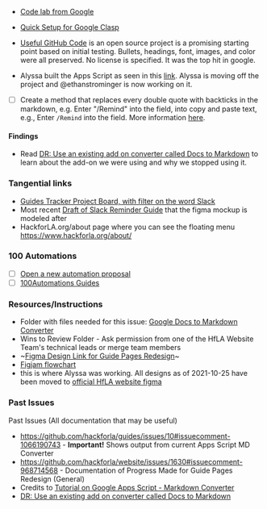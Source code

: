 - [Code lab from Google](https://codelabs.developers.google.com/codelabs/clasp)
- [Quick Setup for Google Clasp](https://jasonjurotich.medium.com/quick-setup-for-google-clasp-fb4b8fc51f39)
- [Useful GitHub Code](https://github.com/oazabir/GoogleDoc2Html) is an open source project is a promising starting point based on initial testing. Bullets, headings, font, images, and color were all preserved. No license is specified. It was the top hit in google.

- Alyssa built the Apps Script as seen in this [link](https://script.google.com/home/projects/1CFED97nWJO_zVzDvrN6wUztJVZQaDFUhrSKe3BXaaHhV02X5AgqT4mRR/edit). Alyssa is moving off the project and @ethanstrominger is now working on it.

- [ ] Create a method that replaces every double quote with backticks in the markdown, e.g. Enter "/Remind" into the field, into copy and paste text, e.g., Enter `/Remind` into the field. More information [here](https://github.com/hackforla/guides/issues/10#issuecomment-936572293).

#### Findings

- Read [DR: Use an existing add on converter called Docs to Markdown](https://github.com/hackforla/website/wiki/DR:-Use-an-existing-add-on-converter-called-Docs-to-Markdown) to learn about the add-on we were using and why we stopped using it.

### Tangential links

- [Guides Tracker Project Board, with filter on the word Slack](https://github.com/orgs/hackforla/projects/3?card_filter_query=slack)
- Most recent [Draft of Slack Reminder Guide](https://docs.google.com/document/d/1YxwE3Edz7xXPVZ156wbIaPlQj7UUssIWN-ctTqbBilE/edit#heading=h.ynbf41g36iqy) that the figma mockup is modeled after
- HackforLA.org/about page where you can see the floating menu https://www.hackforla.org/about/

### 100 Automations

- [ ] [Open a new automation proposal](https://github.com/100Automations/futureautomations/issues/new/choose)
- [ ] [100Automations Guides](https://100automations.org/all_guides)

### Resources/Instructions

- Folder with files needed for this issue: [Google Docs to Markdown Converter](https://drive.google.com/drive/folders/1A7fCpYTakb_3wCOv7fSM8oyN-wTkisA0)
- Wins to Review Folder - Ask permission from one of the HfLA Website Team's technical leads or merge team members
- ~[Figma Design Link for Guide Pages Redesign](https://www.figma.com/file/Jz8KoGTBIxdx9jRxBWrEsF/Guides-Team-Figma?node-id=127%3A4278)~
- [Figjam flowchart](https://www.figma.com/file/mczWg3oQqaBZiAl2OSV7rE/Website-Publication-Workflow)
- this is where Alyssa was working. All designs as of 2021-10-25 have been moved to [official HfLA website figma](https://www.figma.com/file/0RRPy1Ph7HafI3qOITg0Mr/Hack-for-LA-Website?node-id=695%3A0)

### Past Issues

Past Issues (All documentation that may be useful)

- https://github.com/hackforla/guides/issues/10#issuecomment-1066190743 - **Important!** Shows output from current Apps Script MD Converter
- https://github.com/hackforla/website/issues/1630#issuecomment-968714568 - Documentation of Progress Made for Guide Pages Redesign (General)
- Credits to [Tutorial on Google Apps Script - Markdown Converter](https://www.linkedin.com/learning/google-apps-script-for-javascript-developers/welcome?autoplay=true&u=35553996)
- [DR: Use an existing add on converter called Docs to Markdown](https://github.com/hackforla/website/wiki/DR:-Use-an-existing-add-on-converter-called-Docs-to-Markdown)
